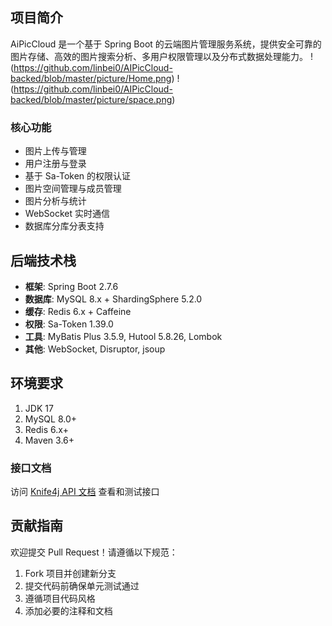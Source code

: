 ## 项目简介

AiPicCloud 是一个基于 Spring Boot 的云端图片管理服务系统，提供安全可靠的图片存储、高效的图片搜索分析、多用户权限管理以及分布式数据处理能力。
!(https://github.com/linbei0/AIPicCloud-backed/blob/master/picture/Home.png)
!(https://github.com/linbei0/AIPicCloud-backed/blob/master/picture/space.png)
### 核心功能
- 图片上传与管理
- 用户注册与登录
- 基于 Sa-Token 的权限认证
- 图片空间管理与成员管理
- 图片分析与统计
- WebSocket 实时通信
- 数据库分库分表支持

## 后端技术栈

- **框架**: Spring Boot 2.7.6
- **数据库**: MySQL 8.x + ShardingSphere 5.2.0
- **缓存**: Redis 6.x + Caffeine
- **权限**: Sa-Token 1.39.0
- **工具**: MyBatis Plus 3.5.9, Hutool 5.8.26, Lombok
- **其他**: WebSocket, Disruptor, jsoup

## 环境要求
1.   JDK 17
2.   MySQL 8.0+
3.   Redis 6.x+
4.   Maven 3.6+

### 接口文档
访问 [Knife4j API 文档](http://localhost:8080/doc.html) 查看和测试接口

## 贡献指南
欢迎提交 Pull Request！请遵循以下规范：
1. Fork 项目并创建新分支
2. 提交代码前确保单元测试通过
3. 遵循项目代码风格
4. 添加必要的注释和文档
